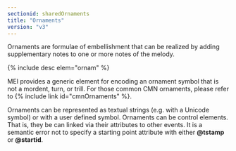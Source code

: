 ```yaml
---
sectionid: sharedOrnaments
title: "Ornaments"
version: "v3"
---
```


Ornaments are formulae of embellishment that can be realized by adding supplementary notes to one or more notes of the melody.

  
{% include desc elem="ornam" %} 
 

MEI provides a generic element for encoding an ornament symbol that is not a mordent, turn, or trill. For those common CMN ornaments, please refer to {% include link id="cmnOrnaments" %}.

Ornaments can be represented as textual strings (e.g. with a Unicode symbol) or with a user defined symbol. Ornaments can be control elements. That is, they be can linked via their attributes to other events. It is a semantic error not to specify a starting point attribute with either **@tstamp** or **@startid**.

